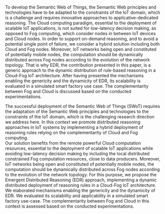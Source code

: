 To develop the Semantic Web of Things, the Semantic Web principles and technologies have to be adapted to the constraints of the IoT domain, which is a challenge and requires innovative approaches to applicative-dedicated reasoning.
The Cloud computing paradigm, essential to the deployment of scalable IoT applications, is not suited for low-latency decision making, as opposed to Fog computing, which consider nodes in between IoT devices and Cloud nodes.
In order to support on-demand reasoning, and to avoid a potential single point of failure, we consider a hybrid solution including both Cloud and Fog nodes.
Moreover, IoT networks being open and constituted of potentially mobile nodes,  the computation should be dynamically distributed across Fog nodes according to the evolution of the network topology.
That is why EDR, the contribution presented in this paper, is a generic approach to the dynamic distribution of rule-based reasoning in a Cloud-Fog IoT  architecture.
After having presented the mechanisms enabling the genericity and the dynamicity of EDR, its scalability is evaluated in a simulated smart factory use case.
The complementarity between Fog and Cloud is discussed based on the conducted experimentations.

The successful deployment of the Semantic Web of Things (SWoT) requires the adaptation of the Semantic Web principles and technologies to the constraints of the IoT domain, which is the challenging research direction we address here. 
In this context we promote distributed reasoning approaches in IoT systems by implementing a hybrid deployment of reasoning rules relying on the complementarity of Cloud and Fog computing.  
Our solution benefits from the remote powerful Cloud computation resources, essential to the deployment of scalable IoT applications while avoiding low-latency decision making by including the local distributed constrained Fog computation resources, close to data producers.
Moreover, IoT networks being open and constituted of potentially mobile nodes, the computation should be dynamically distributed across Fog nodes according to the evolution of the network topology.
For this purpose, we propose the Emergent Distributed Reasoning (EDR) approach, implementing a dynamic distributed deployment of reasoning rules in a Cloud-Fog IoT architecture.
We elaborated mechanisms enabling the genericity and the dynamicity of EDR.
We evaluated its scalability and applicability in a simulated smart factory use-case.
The complementarity between Fog and Cloud in this context is assessed based on the conducted experimentations.

